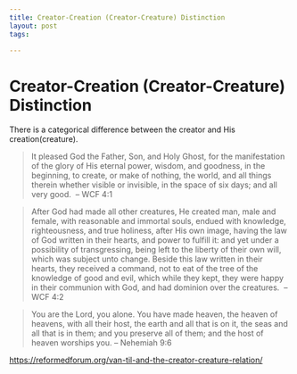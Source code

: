 ```yaml
---
title: Creator-Creation (Creator-Creature) Distinction 
layout: post
tags:

---
```


# Creator-Creation (Creator-Creature) Distinction 

There is a categorical difference between the creator and His creation(creature).

> It pleased God the Father, Son, and Holy Ghost, for the manifestation of the glory of His eternal power, wisdom, and goodness, in the beginning, to create, or make of nothing, the world, and all things therein whether visible or invisible, in the space of six days; and all very good.   – WCF 4:1

> After God had made all other creatures, He created man, male and female, with reasonable and immortal souls, endued with knowledge, righteousness, and true holiness, after His own image, having the law of God written in their hearts, and power to fulfill it: and yet under a possibility of transgressing, being left to the liberty of their own will, which was subject unto change. Beside this law written in their hearts, they received a command, not to eat of the tree of the knowledge of good and evil, which while they kept, they were happy in their communion with God, and had dominion over the creatures.   – WCF 4:2

> You are the Lord, you alone. You have made heaven, the heaven of heavens, with all their host, the earth and all that is on it, the seas and all that is in them; and you preserve all of them; and the host of heaven worships you. – Nehemiah 9:6


https://reformedforum.org/van-til-and-the-creator-creature-relation/

